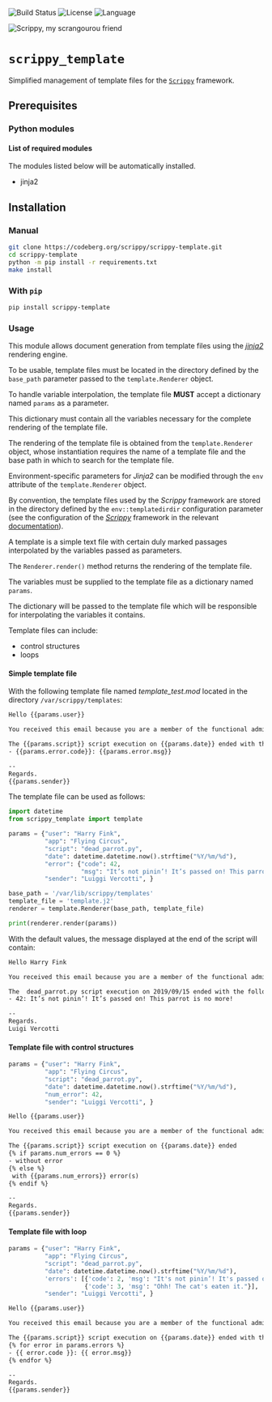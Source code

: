 
![Build Status](https://drone-ext.mcos.nc/api/badges/scrippy/scrippy-template/status.svg) ![License](https://img.shields.io/static/v1?label=license&color=orange&message=MIT) ![Language](https://img.shields.io/static/v1?label=language&color=informational&message=Python)


![Scrippy, my scrangourou friend](./scrippy-template.png "Scrippy, my scrangourou friend")

# `scrippy_template`

Simplified management of template files for the [`Scrippy`](https://codeberg.org/scrippy) framework.

## Prerequisites

### Python modules

#### List of required modules

The modules listed below will be automatically installed.

- jinja2

## Installation

### Manual

```bash
git clone https://codeberg.org/scrippy/scrippy-template.git
cd scrippy-template
python -m pip install -r requirements.txt
make install
```

### With `pip`

```bash
pip install scrippy-template
```

### Usage

This module allows document generation from template files using the *[jinja2](http://jinja.pocoo.org/)* rendering engine.

To be usable, template files must be located in the directory defined by the `base_path` parameter passed to the `template.Renderer` object.

To handle variable interpolation, the template file **MUST** accept a dictionary named `params` as a parameter.

This dictionary must contain all the variables necessary for the complete rendering of the template file.

The rendering of the template file is obtained from the `template.Renderer` object, whose instantiation requires the name of a template file and the base path in which to search for the template file.

Environment-specific parameters for _Jinja2_ can be modified through the `env` attribute of the `template.Renderer` object.

By convention, the template files used by the _Scrippy_ framework are stored in the directory defined by the `env::templatedirdir` configuration parameter (see the configuration of the [_Scrippy_](https://codeberg.org/scrippy) framework in the relevant [documentation](https://codeberg.org/scrippy/scrippy-core)).

A template is a simple text file with certain duly marked passages interpolated by the variables passed as parameters.

The `Renderer.render()` method returns the rendering of the template file.

The variables must be supplied to the template file as a dictionary named `params`.

The dictionary will be passed to the template file which will be responsible for interpolating the variables it contains.

Template files can include:
- control structures
- loops

#### Simple template file

With the following template file named *template_test.mod* located in the directory `/var/scrippy/templates`:

```txt
Hello {{params.user}}

You received this email because you are a member of the functional administrators of {{params.app}}.

The {{params.script}} script execution on {{params.date}} ended with the following error code:
- {{params.error.code}}: {{params.error.msg}}

--
Regards.
{{params.sender}}
```

The template file can be used as follows:

```python
import datetime
from scrippy_template import template

params = {"user": "Harry Fink",
          "app": "Flying Circus",
          "script": "dead_parrot.py",
          "date": datetime.datetime.now().strftime("%Y/%m/%d"),
          "error": {"code": 42,
                    "msg": "It’s not pinin’! It’s passed on! This parrot is no more!"},
          "sender": "Luiggi Vercotti", }

base_path = '/var/lib/scrippy/templates'
template_file = 'template.j2'
renderer = template.Renderer(base_path, template_file)

print(renderer.render(params))

```

With the default values, the message displayed at the end of the script will contain:

```txt
Hello Harry Fink

You received this email because you are a member of the functional administrators of Flying Circus.

The  dead_parrot.py script execution on 2019/09/15 ended with the following error code:
- 42: It’s not pinin’! It’s passed on! This parrot is no more!

--
Regards.
Luigi Vercotti
```

#### Template file with control structures

```python
params = {"user": "Harry Fink",
          "app": "Flying Circus",
          "script": "dead_parrot.py",
          "date": datetime.datetime.now().strftime("%Y/%m/%d"),
          "num_error": 42,
          "sender": "Luiggi Vercotti", }
```

```txt
Hello {{params.user}}

You received this email because you are a member of the functional administrators of {{params.app}}.

The {{params.script}} script execution on {{params.date}} ended
{% if params.num_errors == 0 %}
- without error
{% else %}
 with {{params.num_errors}} error(s)
{% endif %}

--
Regards.
{{params.sender}}
```

#### Template file with loop

```python
params = {"user": "Harry Fink",
          "app": "Flying Circus",
          "script": "dead_parrot.py",
          "date": datetime.datetime.now().strftime("%Y/%m/%d"),
          'errors': [{'code': 2, 'msg': "It's not pinin’! It's passed on! This parrot is no more!"},
                     {'code': 3, 'msg': "Ohh! The cat's eaten it."}],
          "sender": "Luiggi Vercotti", }
```


```txt
Hello {{params.user}}

You received this email because you are a member of the functional administrators of {{params.app}}.

The {{params.script}} script execution on {{params.date}} ended with the following errors:
{% for error in params.errors %}
- {{ error.code }}: {{ error.msg}}
{% endfor %}

--
Regards.
{{params.sender}}
```

